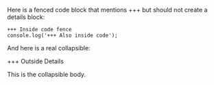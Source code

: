 Here is a fenced code block that mentions +++ but should not create a details block:

```
+++ Inside code fence
console.log('+++ Also inside code');
```

And here is a real collapsible:

+++ Outside Details

This is the collapsible body.
